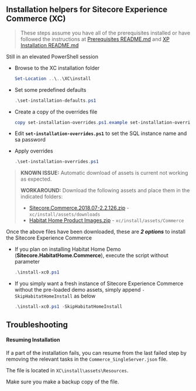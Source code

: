## Installation helpers for Sitecore Experience Commerce (XC)

> These steps assume you have all of the prerequisites installed or have followed the instructions at [Prerequisites README.md](../../Prerequisits/README.md) and [XP Installation README.md](..\..\XP\install\README.md)

Still in an elevated PowerShell session

- Browse to the XC installation folder
  
    ```powershell
    Set-Location ..\..\XC\install
    ```

- Set some predefined defaults
  
    ```powershell
    .\set-installation-defaults.ps1
    ```

- Create a copy of the overrides file

    ```powershell
    copy set-installation-overrides.ps1.example set-installation-overrides.ps1
    ```

- Edit **`set-installation-overrides.ps1`** to set the SQL instance name and sa password

- Apply overrides

    ```powershell
    .\set-installation-overrides.ps1
    ```

> **KNOWN ISSUE:** Automatic download of assets is current not working as expected.
> 
> **WORKAROUND:** Download the following assets and place them in the indicated folders:
> - [Sitecore.Commerce.2018.07-2.2.126.zip](https://dev.sitecore.net/~/media/F374366CA5C649C99B09D35D5EF1BFCE.ashx) - `xc/install/assets/downloads`
> - [Habitat Home Product Images.zip](https://sitecore.box.com/shared/static/bjvge68eqge87su5vg258366rve6bg5d.zip) - `xc/install/assets/Commerce`

Once the above files have been downloaded, these are **_2 options_** to install the Sitecore Experience Commerce

- If you plan on installing Habitat Home Demo (**Sitecore.HabitatHome.Commerce**), execute the script without parameter

    ```powershell
    .\install-xc0.ps1
    ```
- If you simply want a fresh instance of Sitecore Experience Commerce without the pre-loaded demo assets, simply append `-SkipHabitatHomeInstall` as below
  
    ```powershell
    .\install-xc0.ps1 -SkipHabitatHomeInstall
    ```

## Troubleshooting

#### Resuming Installation

If a part of the installation fails, you can resume from the last failed step by removing the relevant tasks in the `Commerce_SingleServer.json` file.

The file is located in `XC\install\assets\Resources`.

Make sure you make a backup copy of the file.
